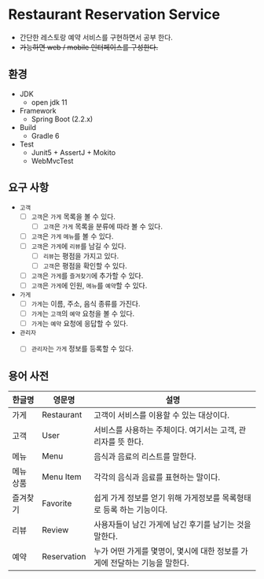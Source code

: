 # Restaurant Reservation Service

- 간단한 레스토랑 예약 서비스를 구현하면서 공부 한다.
- ~~가능하면 web / mobile 인터페이스를 구성한다.~~

## 환경
- JDK
    - open jdk 11
- Framework
    - Spring Boot (2.2.x)
- Build
    - Gradle 6
- Test
    - Junit5 + AssertJ + Mokito
    - WebMvcTest


## 요구 사항

- `고객`
    - [ ] `고객`은 `가게` 목록을 볼 수 있다.
        - [ ] `고객`은 `가게` 목록을 분류에 따라 볼 수 있다.
    - [ ] `고객`은 `가게` `메뉴`를 볼 수 있다.
    - [ ] `고객`은 `가게`에 `리뷰`를 남길 수 있다.
        - [ ] `리뷰`는 평점을 가지고 있다.
        - [ ] `고객`은 평점을 확인할 수 있다.
    - [ ] `고객`은 `가게`를 `즐겨찾기`에 추가할 수 있다.
    - [ ] `고객`은 `가게`에 인원, `메뉴`를 `예약`할 수 있다.
    
- `가게`
    - [ ] `가게`는 이름, 주소, 음식 종류를 가진다.
    - [ ] `가게`는 `고객`의 `예약` 요청을 볼 수 있다.
    - [ ] `가게`는 `예약` 요청에 응답할 수 있다.

- `관리자` 
    - [ ] `관리자`는 `가게` 정보를 등록할 수 있다.
    
    
 ## 용어 사전
 
 | 한글명 | 영문명 | 설명 |
 | --- | --- | --- |
 | 가게 | Restaurant | 고객이 서비스를 이용할 수 있는 대상이다. |
 | 고객 | User | 서비스를 사용하는 주체이다. 여기서는 고객, 관리자를 뜻 한다.|
 | 메뉴 | Menu | 음식과 음료의 리스트를 말한다. | 
 | 메뉴 상품 |Menu Item| 각각의 음식과 음료를 표현하는 말이다. |
 | 즐겨찾기 | Favorite | 쉽게 가게 정보를 얻기 위해 가게정보를 목록형태로 등록 하는 기능이다. |
 | 리뷰 | Review | 사용자들이 남긴 가게에 남긴 후기를 남기는 것을 말한다. |
 | 예약 | Reservation | 누가 어떤 가게를 몇명이, 몇시에 대한 정보를 가게에 전달하는 기능을 말한다. |
  
 
 
 
                                                                       
                                                           